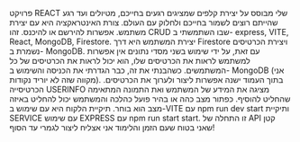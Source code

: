 
פרויקט REACT שלי מבוסס על יצירת קלפים שמציגים רגעים בחייכם, מטיולים ועד רגע שהייתם רוצים לשמור בחייכם ולחלוק עם העולם. צורת האינטראקציה היא עם יצירת משתמש. אפשרות להירשם או להיכנס. זהו CRUD שבו השתמשתי ב- express, VITE, React, MongoDB, Firestore. יצירת המשתמש היא דרך Firestore ויצירת הכרטיסים נשמרת ב- MongoDB. עם זאת, על ידי שימוש בשני מסדי נתונים אין אפשרות למשתמש לראות את הכרטיסים שלו, הוא יכול לראות את הכרטיסים של כל המשתמשים. כשהבנתי את זה, כבר הגדרתי את הכניסה והשימוש ב- MongoDB (אני מקווה שזה לא יוריד נקודות). בתוך העמוד ישנה אפשרות ליצור ולערוך את הכרטיסים. הכרטיסייה USERINFO מציגה את המידע של המשתמש ואת התמונה המתאימה שהחליט להוסיף. כפתור מצב כהה או בהיר פועל כהלכה והמשתמש יכול להחליט באיזה מצב הוא בוחר. תיקיית הלקוח היא עם שימוש ב-VITE עם npm run dev start ותיקיית SERVICE עם שימוש EXPRESS עם npm run start start. זו התחלה של API קטן שאני בטוח שעם הזמן והלימוד אני אצליח ליצור לגמרי עד הסוף!

